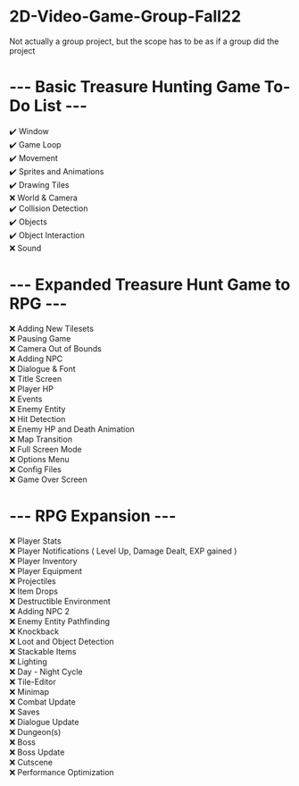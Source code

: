 # 2D-Video-Game-Group-Fall22
Not actually a group project, but the scope has to be as if a group did the project

# --- Basic Treasure Hunting Game To-Do List ---
:heavy_check_mark: Window  
:heavy_check_mark: Game Loop  
:heavy_check_mark: Movement  
:heavy_check_mark: Sprites and Animations  
:heavy_check_mark: Drawing Tiles  
:x: World & Camera  
:heavy_check_mark: Collision Detection  
:heavy_check_mark: Objects  
:heavy_check_mark: Object Interaction  
:x: Sound   

# --- Expanded Treasure Hunt Game to RPG ---
:x: Adding New Tilesets  
:x: Pausing Game  
:x: Camera Out of Bounds  
:x: Adding NPC  
:x: Dialogue & Font  
:x: Title Screen  
:x: Player HP  
:x: Events  
:x: Enemy Entity  
:x: Hit Detection  
:x: Enemy HP and Death Animation  
:x: Map Transition  
:x: Full Screen Mode  
:x: Options Menu  
:x: Config Files  
:x: Game Over Screen  

# --- RPG Expansion ---
:x: Player Stats  
:x: Player Notifications ( Level Up, Damage Dealt, EXP gained )  
:x: Player Inventory  
:x: Player Equipment  
:x: Projectiles  
:x: Item Drops  
:x: Destructible Environment  
:x: Adding NPC 2  
:x: Enemy Entity Pathfinding  
:x: Knockback  
:x: Loot and Object Detection  
:x: Stackable Items  
:x: Lighting  
:x: Day - Night Cycle  
:x: Tile-Editor  
:x: Minimap  
:x: Combat Update  
:x: Saves  
:x: Dialogue Update  
:x: Dungeon(s)  
:x: Boss  
:x: Boss Update  
:x: Cutscene  
:x: Performance Optimization  

